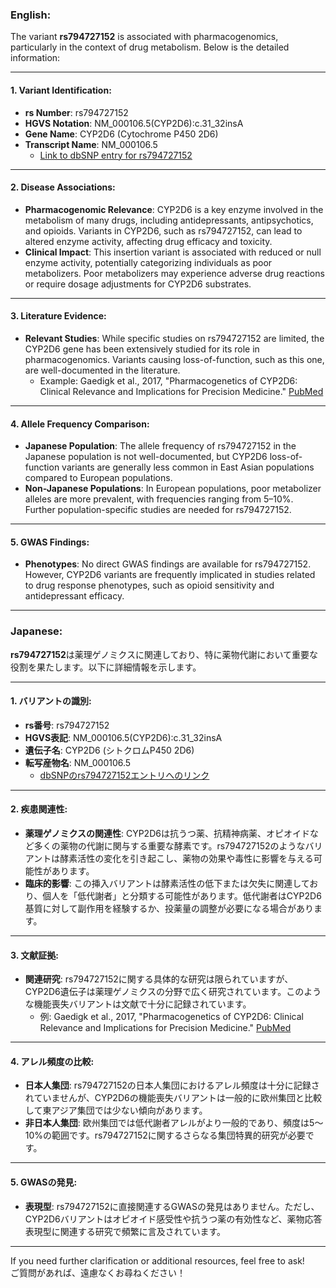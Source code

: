 ### English:
The variant **rs794727152** is associated with pharmacogenomics, particularly in the context of drug metabolism. Below is the detailed information:

---

#### 1. **Variant Identification**:
- **rs Number**: rs794727152
- **HGVS Notation**: NM_000106.5(CYP2D6):c.31_32insA
- **Gene Name**: CYP2D6 (Cytochrome P450 2D6)
- **Transcript Name**: NM_000106.5  
  - [Link to dbSNP entry for rs794727152](https://www.ncbi.nlm.nih.gov/snp/rs794727152)

---

#### 2. **Disease Associations**:
- **Pharmacogenomic Relevance**: CYP2D6 is a key enzyme involved in the metabolism of many drugs, including antidepressants, antipsychotics, and opioids. Variants in CYP2D6, such as rs794727152, can lead to altered enzyme activity, affecting drug efficacy and toxicity.
- **Clinical Impact**: This insertion variant is associated with reduced or null enzyme activity, potentially categorizing individuals as poor metabolizers. Poor metabolizers may experience adverse drug reactions or require dosage adjustments for CYP2D6 substrates.

---

#### 3. **Literature Evidence**:
- **Relevant Studies**: While specific studies on rs794727152 are limited, the CYP2D6 gene has been extensively studied for its role in pharmacogenomics. Variants causing loss-of-function, such as this one, are well-documented in the literature.  
  - Example: Gaedigk et al., 2017, "Pharmacogenetics of CYP2D6: Clinical Relevance and Implications for Precision Medicine." [PubMed](https://pubmed.ncbi.nlm.nih.gov/28176429/)

---

#### 4. **Allele Frequency Comparison**:
- **Japanese Population**: The allele frequency of rs794727152 in the Japanese population is not well-documented, but CYP2D6 loss-of-function variants are generally less common in East Asian populations compared to European populations.
- **Non-Japanese Populations**: In European populations, poor metabolizer alleles are more prevalent, with frequencies ranging from 5–10%. Further population-specific studies are needed for rs794727152.

---

#### 5. **GWAS Findings**:
- **Phenotypes**: No direct GWAS findings are available for rs794727152. However, CYP2D6 variants are frequently implicated in studies related to drug response phenotypes, such as opioid sensitivity and antidepressant efficacy.

---

### Japanese:
**rs794727152**は薬理ゲノミクスに関連しており、特に薬物代謝において重要な役割を果たします。以下に詳細情報を示します。

---

#### 1. **バリアントの識別**:
- **rs番号**: rs794727152
- **HGVS表記**: NM_000106.5(CYP2D6):c.31_32insA
- **遺伝子名**: CYP2D6 (シトクロムP450 2D6)
- **転写産物名**: NM_000106.5  
  - [dbSNPのrs794727152エントリへのリンク](https://www.ncbi.nlm.nih.gov/snp/rs794727152)

---

#### 2. **疾患関連性**:
- **薬理ゲノミクスの関連性**: CYP2D6は抗うつ薬、抗精神病薬、オピオイドなど多くの薬物の代謝に関与する重要な酵素です。rs794727152のようなバリアントは酵素活性の変化を引き起こし、薬物の効果や毒性に影響を与える可能性があります。
- **臨床的影響**: この挿入バリアントは酵素活性の低下または欠失に関連しており、個人を「低代謝者」と分類する可能性があります。低代謝者はCYP2D6基質に対して副作用を経験するか、投薬量の調整が必要になる場合があります。

---

#### 3. **文献証拠**:
- **関連研究**: rs794727152に関する具体的な研究は限られていますが、CYP2D6遺伝子は薬理ゲノミクスの分野で広く研究されています。このような機能喪失バリアントは文献で十分に記録されています。  
  - 例: Gaedigk et al., 2017, "Pharmacogenetics of CYP2D6: Clinical Relevance and Implications for Precision Medicine." [PubMed](https://pubmed.ncbi.nlm.nih.gov/28176429/)

---

#### 4. **アレル頻度の比較**:
- **日本人集団**: rs794727152の日本人集団におけるアレル頻度は十分に記録されていませんが、CYP2D6の機能喪失バリアントは一般的に欧州集団と比較して東アジア集団では少ない傾向があります。
- **非日本人集団**: 欧州集団では低代謝者アレルがより一般的であり、頻度は5〜10%の範囲です。rs794727152に関するさらなる集団特異的研究が必要です。

---

#### 5. **GWASの発見**:
- **表現型**: rs794727152に直接関連するGWASの発見はありません。ただし、CYP2D6バリアントはオピオイド感受性や抗うつ薬の有効性など、薬物応答表現型に関連する研究で頻繁に言及されています。

---

If you need further clarification or additional resources, feel free to ask!  
ご質問があれば、遠慮なくお尋ねください！